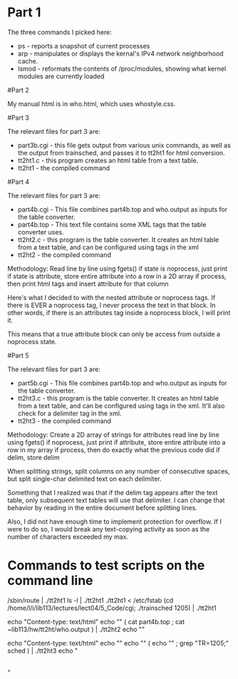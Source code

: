 # Part 1 

The three commands I picked here: 

* ps - reports a snapshot of current processes 
* arp - manipulates or displays the kernal's IPv4 network neighborhood cache. 
* lsmod - reformats the contents of /proc/modules, showing what kernel modules are currently loaded 

#Part 2 

My manual html is in who.html, which uses whostyle.css. 

#Part 3 

The relevant files for part 3 are: 

* part3b.cgi - this file gets output from various unix commands, as well as the output from trainsched, and passes it to tt2ht1 for html conversion. 
* tt2ht1.c - this program creates an html table from a text table. 
* tt2ht1 - the compiled command 

#Part 4 

The relevant files for part 3 are: 

* part4b.cgi - This file combines part4b.top and who.output as inputs for the table converter. 
* part4b.top - This text file contains some XML tags that the table converter uses. 
* tt2ht2.c - this program is the table converter. It creates an html table from a text table, and can be configured using tags in the xml 
* tt2ht2 - the compiled command 

Methodology: 
Read line by line using fgets() 
if state is noprocess, just print 
if state is attribute, store entire attribute into a row in a 2D array 
if process, then print html tags and insert attribute for that column 

Here's what I decided to with the nested attribute or noprocess tags. If there is EVER a noprocess tag, I never process the text in that block. In other words, if there is an attributes tag inside a noprocess block, I will print it. 

This means that a true attribute block can only be access from outside a noprocess state. 

#Part 5

The relevant files for part 3 are: 

* part5b.cgi - This file combines part4b.top and who.output as inputs for the table converter. 
* tt2ht3.c - this program is the table converter. It creates an html table from a text table, and can be configured using tags in the xml. It'll also check for a delimiter tag in the xml. 
* tt2ht3 - the compiled command 

Methodology: 
Create a 2D array of strings for attributes 
read line by line using fgets() 
if noprocess, just print 
if attribute, store entire attribute into a row in my array 
if process, then do exactly what the previous code did 
if delim, store delim

When splitting strings, split columns on any number of consecutive spaces, 
but split single-char delimited text on each delimiter. 

Something that I realized was that if the delim tag appears after the text table, only subsequent text tables will use that delimiter. I can change that behavior by reading in the entire document before splitting lines.  

Also, I did not have enough time to implement protection for overflow. If I were to do so, I would break any text-copying activity as soon as the number of characters exceeded my max. 


# Commands to test scripts on the command line
/sbin/route | ./tt2ht1
ls -l | ./tt2ht1
./tt2ht1 < /etc/fstab
(cd /home/l/i/lib113/lectures/lect04/5_Code/cgi; ./trainsched 1205) | ./tt2ht1


echo "Content-type: text/html"
echo ""
( cat part4b.top ; cat ~lib113/hw/tt2ht/who.output ) | ./tt2ht2
echo "</table></body></html>"


echo "Content-type: text/html"
echo ""
echo "<html><body><table>"
( echo "<delim value=;/>" ; grep "TR=1205;" sched ) | ./tt2ht3
echo "</table>"


